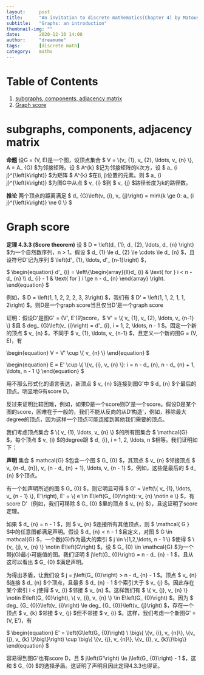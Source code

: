 ```yaml
---
layout:     post
title:      "An invitation to discrete mathematics(Chapter 4) by Matousek"
subtitle:   "Graphs: an introduction"
thumbnail-img: ""
date:       2020-12-10 14:00
author:     "dreamume"
tags: 		[discrete math]
category:   maths
---
```

<head>
    <script src="https://cdn.mathjax.org/mathjax/latest/MathJax.js?config=TeX-AMS-MML_HTMLorMML" type="text/javascript"></script>
    <script type="text/x-mathjax-config">
        MathJax.Hub.Config({
            tex2jax: {
            skipTags: ['script', 'noscript', 'style', 'textarea', 'pre'],
            inlineMath: [['$','$']]
            }
        });
    </script>
</head>

# Table of Contents

1.  [subgraphs, components, adjacency matrix](#orgacd61fa)
2.  [Graph score](#org4fc6a3c)


<a id="orgacd61fa"></a>

# subgraphs, components, adjacency matrix

**命题** 设G = (V, E)是一个图，设顶点集合 $ V = \\{v_ {1}, v_ {2}, \\ldots, v_ {n} \\}, A = A_ {G} $为邻接矩阵。设 $ A^{k} $记为邻接矩阵的k次方，设 $ a_ {i j}^{\\left(k\\right)} $为矩阵 $ A^{k} $在(i, j)位置的元素。则 $ a_ {i j}^{\\left(k\\right)} $为图G中从点 $ v_ {i} $到 $ v_ {j} $路径长度为k的路径数。

**推论** 两个顶点的距离满足 $ d_ {G}\\left(v_ {i}, v_ {j}\\right) = min\\{k \\ge 0: a_ {i j}^{\\left(k\\right)} \\ne 0 \\} $


<a id="org4fc6a3c"></a>

# Graph score

**定理 4.3.3 (Score theorem)** 设 $ D = \\left(d_ {1}, d_ {2}, \\ldots, d_ {n} \\right) $为一个自然数序列，n > 1。假设 $ d_ {1} \\le d_ {2} \\le \\cdots \\le d_ {n} $，且设符号D'记为序列 $ \\left(d'_ {1}, \\ldots, d'_ {n-1}\\right) $，

$ \\begin{equation} d'_ {i} = \\left\\{\\begin{array}{ll}d_ {i} & \\text{ for } i < n - d_ {n} \\\\ d_ {i} - 1 & \\text{ for } i \\ge n - d_ {n} \\end{array} \\right. \\end{equation} $

例如，$ D = \\left(1, 1, 2, 2, 2, 3, 3\\right) $，我们有 $ D' = \\left(1, 1, 2, 1, 1, 2\\right) $。则D是一个graph score当且仅当D'是一个graph score

证明：假设D'是图G' = (V', E')的score，$ V' = \\{ v_ {1}, v_ {2}, \\ldots, v_ {n-1} \\} $且 $ deg_ {G}\\left(v_ {i}\\right) = d'_ {i}, i = 1, 2, \\ldots, n - 1 $。固定一个新的顶点 $ v_ {n} $，不同于 $ v_ {1}, \\ldots, v_ {n-1} $，且定义一个新的图G = (V, E)，有

\\begin{equation} V = V' \\cup \\{ v_ {n} \\} \\end{equation} $

\\begin{equation} E = E' \\cup \\{ \\{v_ {i}, v_ {n} \\}: i = n - d_ {n}, n - d_ {n} + 1, \\ldots, n - 1 \\} \\end{equation} $

用不那么形式化的语言表达，新顶点 $ v_ {n} $连接到图G'中 $ d_ {n} $个最后的顶点。明显地G有score D。

反过来证明比较困难，例如，如果D是一个score则D'是一个score。假设D是某个图的score，困难在于一般的，我们不能从反向的从D‘构造'，例如，移除最大degree的顶点，因为这样一个顶点可能连接到其他我们需要的顶点。

我们考虑顶点集合 $ \\{ v_ {1}, \\ldots, v_ {n} \\} $的所有图集合 $ \\mathcal{G} $，每个顶点 $ v_ {i} $的degree跟 $ d_ {i}, i = 1, 2, \\ldots, n $相等。我们证明如下：

**声明** 集合 $ mathcal{G} $包含一个图 $ G_ {0} $，其顶点 $ v_ {n} $邻接顶点 $ v_ {n-d_ {n}}, v_ {n - d_ {n} + 1}, \\ldots, v_ {n - 1} $，例如，这些是最后的 $ d_ {n} $个顶点。

有一个如声明所述的图 $ G_ {0} $，则它明显可得 $ G' = \\left(\\{ v_ {1}, \\ldots, v_ {n - 1} \\}, E'\\right), E' = \\{ e \\in E\\left(G_ {0}\\right): v_ {n} \\notin e \\} $，有score D'（例如，我们可移除 $ G_ {0} $里的顶点 $ v_ {n} $），且这证明了score定理。

如果 $ d_ {n} = n - 1 $，则 $ v_ {n} $连接所有其他顶点，则 $ \\mathcal{ G } $中的任意图都满足声明。假设 $ d_ {n} < n - 1 $且定义，对图 $ G \\in mathcal{G} $，一个数j(G)作为最大的索引 $ j \\in \\{1,2,\\ldots, n - 1 \\} $使得 $ \\{v_ {j}, v_ {n} \\} \\notin E\\left(G\\right) $。设 $ G_ {0} \\in \\mathcal{G} $为一个带j(G)最小可能值的图。我们证明 $ j\\left(G_ {0}\\right) = n - d_ {n} - 1 $，且从这可以看出 $ G_ {0} $满足声明。

为得出矛盾，让我们设 $ j = j\\left(G_ {0}\\right) > n - d_ {n} - 1 $。顶点 $ v_ {n} $连接 $ d_ {n} $个顶点，且最多 $ d_ {n} - 1 $个索引大于 $ v_ {j} $。因此存在某个索引 i < j使得 $ v_ {i} $邻接 $ v_ {n} $。这样我们有 $ \\{ v_ {j}, v_ {n} \\} \\notin E\\left(G_ {0}\\right), \\{ v_ {i}, v_ {n} \\} \\in E\\left(G_ {0}\\right) $。因为 $ deg_ {G_ {0}}\\left(v_ {i}\\right) \\le deg_ {G_ {0}}\\left(v_ {j}\\right) $，存在一个顶点 $ v_ {k} $邻接 $ v_ {j} $但不邻接 $ v_ {i} $。这样，我们考虑一个新图G' = (V, E')，有

$ \\begin{equation} E' = \\left(G\\left(G_ {0}\\right) \\ \\big\\{ \\{v_ {i}, v_ {n}\\}, \\{v_ {j}, v_ {k} \\}\\big\\}\\right) \\cup \\big\\{ \\{v_ {j}, v_ {n}\\}, \\{v_ {i}, v_ {k}\\}\\big\\} \\end{equation} $

容易得到图G'也有score D，且 $ j\\left(G'\\right) \\le j\\left(G_ {0}\\right) - 1 $，这和 $ G_ {0} $的选择矛盾。这证明了声明且因此定理4.3.3也得证。
